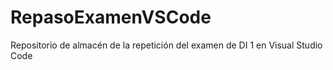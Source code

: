 # RepasoExamenVSCode
Repositorio de almacén de la repetición del examen de DI 1 en Visual Studio Code

